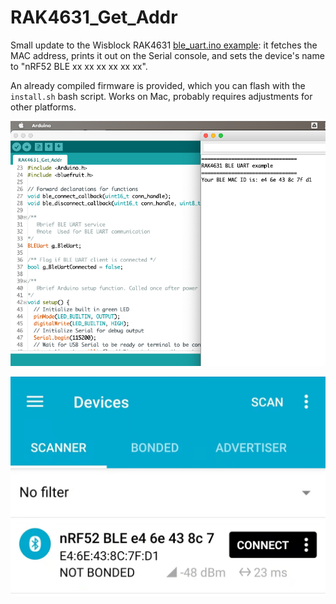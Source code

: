 # RAK4631_Get_Addr

Small update to the Wisblock RAK4631 [ble_uart.ino example](https://github.com/RAKWireless/WisBlock/blob/master/examples/RAK4630/communications/BLE/ble_uart/ble_uart.ino): it fetches the MAC address, prints it out on the Serial console, and sets the device's name to "nRF52 BLE xx xx xx xx xx xx".

An already compiled firmware is provided, which you can flash with the `install.sh` bash script. Works on Mac, probably requires adjustments for other platforms.

![Arduino IDE](ArduinoIDE.png)

![nRF Connect](nRFConnect.jpg)
